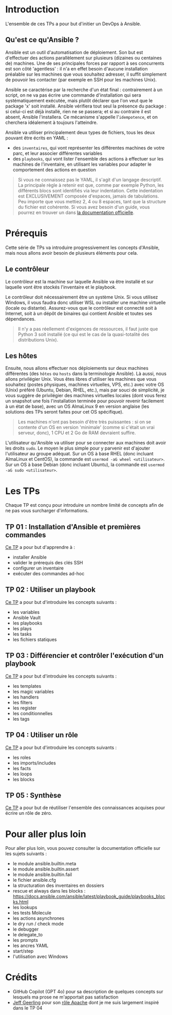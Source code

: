 # Introduction

L'ensemble de ces TPs a pour but d'initier un DevOps à Ansible.

## Qu'est ce qu'Ansible ?

Ansible est un outil d'automatisation de déploiement. Son but est d'effectuer des actions parallèlement sur plusieurs (dizaines ou centaines de) machines. Une de ses principales forces par rapport à ses concurrents est son côté 'agentless' : il n'a en effet besoin d'aucune installation préalable sur les machines que vous souhaitez adresser, il suffit simplement de pouvoir les contacter (par exemple en SSH pour les machines Unix).

Ansible se caractérise par la recherche d'un état final : contrairement à un script, on ne va pas écrire une commande d'installation qui sera systématiquement exécutée, mais plutôt déclarer que l'on veut que le package 'x' soit installé. Ansible vérifiera tout seul la présence du package : si celui-ci est déjà installé, rien ne se passera; et si au contraire il est absent, Ansible l'installera. Ce mécanisme s'appelle l'`idempotence`, et on cherchera idéalement à toujours l'atteindre.

Ansible va utiliser principalement deux types de fichiers, tous les deux pouvant être écrits en YAML :
- des `inventaires`, qui vont représenter les différentes machines de votre parc, et leur associer différentes variables
- des `playbooks`, qui vont lister l'ensemble des actions à effectuer sur les machines de l'inventaire, en utilisant les variables pour adapter le comportement des actions en question

> Si vous ne connaissez pas le YAML, il s'agit d'un langage descriptif. La principale règle à retenir est que, comme par exemple Python, les différents blocs sont identifiés via leur indentation. Cette indentation est EXCLUSIVEMENT composée d'espaces, jamais de tabulations. Peu importe que vous mettiez 2, 4 ou 8 espaces, tant que la structure du fichier est cohérente. Si vous avez besoin d'un guide, vous pourrez en trouver un dans [la documentation officielle](https://docs.ansible.com/ansible/latest/reference_appendices/YAMLSyntax.html).

# Prérequis

Cette série de TPs va introduire progressivement les concepts d'Ansible, mais nous allons avoir besoin de plusieurs éléments pour cela.

## Le contrôleur

Le contrôleur est la machine sur laquelle Ansible va être installé et sur laquelle vont être stockés l'inventaire et le playbook.

Le contrôleur doit nécessairement être un système Unix. Si vous utilisez Windows, il vous faudra donc utiliser WSL ou installer une machine virtuelle (locale ou distante). Assurez-vous que le contrôleur est connecté soit à Internet, soit à un dépôt de binaires qui contient Ansible et toutes ses dépendances.

> Il n'y a pas réellement d'exigences de ressources, il faut juste que Python 3 soit installé (ce qui est le cas de la quasi-totalité des distributions Unix).

## Les hôtes

Ensuite, nous allons effectuer nos déploiements sur deux machines différentes (des `hôtes` ou `hosts` dans la terminologie Ansible). Là aussi, nous allons privilégier Unix. Vous êtes libres d'utiliser les machines que vous souhaitez (postes physiques, machines virtuelles, VPS, etc.) avec votre OS (Unix) préféré (Ubuntu, Debian, RHEL, etc.), mais par souci de simplicité, je vous suggère de privilégier des machines virtuelles locales (dont vous ferez un snapshot une fois l'installation terminée pour pouvoir revenir facilement à un état de base), avec un OS AlmaLinux 9 en version anglaise (les solutions des TPs seront faites pour cet OS spécifique).

> Les machines n'ont pas besoin d'être très puissantes : si on se contente d'un OS en version 'minimale' (comme si c'était un vrai serveur, donc), 1 CPU et 2 Go de RAM devraient suffire.

L'utilisateur qu'Ansible va utiliser pour se connecter aux machines doit avoir les droits `sudo`. Le moyen le plus simple pour y parvenir est d'ajouter l'utilisateur au groupe adéquat. Sur un OS à base RHEL (donc incluant AlmaLinux et CentOS), la commande est `usermod -aG wheel <utilisateur>`. Sur un OS à base Debian (donc incluant Ubuntu), la commande est `usermod -aG sudo <utilisateur>`.

# Les TPs

Chaque TP est conçu pour introduire un nombre limité de concepts afin de ne pas vous surcharger d'informations.

## TP 01 : Installation d'Ansible et premières commandes

[Ce TP](TP_01) a pour but d'apprendre à :
- installer Ansible
- valider le prérequis des clés SSH
- configurer un inventaire
- exécuter des commandes ad-hoc

## TP 02 : Utiliser un playbook

[Ce TP](TP_02) a pour but d'introduire les concepts suivants :
- les variables
- Ansible Vault
- les playbooks
- les plays
- les tasks
- les fichiers statiques

## TP 03 : Différencier et contrôler l'exécution d'un playbook

[Ce TP](TP_03) a pour but d'introduire les concepts suivants :
- les templates
- les magic variables
- les handlers
- les filters
- les register
- les conditionnelles
- les tags

## TP 04 : Utiliser un rôle

[Ce TP](TP_04) a pour but d'introduire les concepts suivants :
- les roles
- les imports/includes
- les facts
- les loops
- les blocks

## TP 05 : Synthèse

[Ce TP](TP_05) a pour but de réutiliser l'ensemble des connaissances acquises pour écrire un rôle de zéro.

# Pour aller plus loin

<!-- https://docs.ansible.com/ansible/2.9/user_guide/playbooks_special_topics.html -->

Pour aller plus loin, vous pouvez consulter la documentation officielle sur les sujets suivants :
- le module ansible.builtin.meta
- le module ansible.builtin.assert
- le module ansible.builtin.fail
- le fichier ansible.cfg
- la structuration des inventaires en dossiers
- rescue et always dans les blocks : https://docs.ansible.com/ansible/latest/playbook_guide/playbooks_blocks.html
- les lookups
- les tests Molecule
- les actions asynchrones
- le dry run / check mode
- le debugger
- le delegate_to
- les prompts
- les ancres YAML
- start/step
- l'utilisation avec Windows

# Crédits

- GitHub Copilot (GPT 4o) pour sa description de quelques concepts sur lesquels ma prose ne m'apportait pas satisfaction
- [Jeff Geerling](https://github.com/geerlingguy/) pour son [rôle Apache](https://github.com/geerlingguy/ansible-role-apache) dont je me suis largement inspiré dans le TP 04
